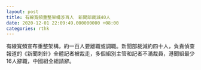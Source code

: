 ```yaml
---
layout: post
title: 有線寬頻重整架構涉百人　新聞部裁減40人
date: 2020-12-01 22:09:49.000000000 +08:00
categories: rthk
---
```


有線寬頻宣布重整架構，約一百人要離職或調職。新聞部裁減約四十人，負責偵查報道的《新聞刺針》全體記者被裁走，多個組別主管和記者不滿裁員，港聞組最少16人辭職，中國組全組請辭。
